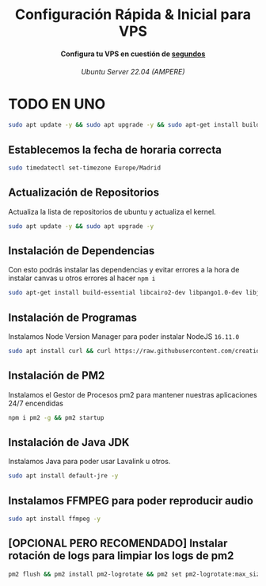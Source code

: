 
<h1 align="center">Configuración Rápida & Inicial para VPS</h1>

<h4 align="center">Configura tu VPS en cuestión de <u>segundos</u></h4>

<h6 align="center">Ubuntu Server 22.04 (AMPERE)</h2>

# TODO EN UNO

```bash
sudo apt update -y && sudo apt upgrade -y && sudo apt-get install build-essential libcairo2-dev libpango1.0-dev libjpeg-dev libgif-dev librsvg2-dev -y && sudo apt install curl -y && curl https://raw.githubusercontent.com/creationix/nvm/master/install.sh | bash && source ~/.profile && nvm install 16.11.0 && npm i pm2 -g && sudo apt-get install default-jre -y && sudo timedatectl set-timezone Europe/Madrid && sudo apt install ffmpeg && pm2 flush && pm2 install pm2-logrotate && pm2 set pm2-logrotate:max_size 10M && pm2 set pm2-logrotate:compress true

```

## Establecemos la fecha de horaria correcta

```bash
sudo timedatectl set-timezone Europe/Madrid
```

## Actualización de Repositorios

Actualiza la lista de repositorios de ubuntu y actualiza el kernel.

```bash
sudo apt update -y && sudo apt upgrade -y
```

## Instalación de Dependencias

Con esto podrás instalar las dependencias y evitar errores a la hora de instalar canvas u otros errores al hacer `npm i`

```bash
sudo apt-get install build-essential libcairo2-dev libpango1.0-dev libjpeg-dev libgif-dev librsvg2-dev
```

## Instalación de Programas

Instalamos Node Version Manager para poder instalar NodeJS `16.11.0`

```bash
sudo apt install curl && curl https://raw.githubusercontent.com/creationix/nvm/master/install.sh | bash && source ~/.profile && nvm install 16.11.0
```

## Instalación de PM2

Instalamos el Gestor de Procesos pm2 para mantener nuestras aplicaciones 24/7 encendidas

```bash
npm i pm2 -g && pm2 startup
```

## Instalación de Java JDK

Instalamos Java para poder usar Lavalink u otros.

```bash
sudo apt install default-jre -y
```

## Instalamos FFMPEG para poder reproducir audio

```bash
sudo apt install ffmpeg -y
```

## [OPCIONAL PERO RECOMENDADO] Instalar rotación de logs para limpiar los logs de pm2

```bash
pm2 flush && pm2 install pm2-logrotate && pm2 set pm2-logrotate:max_size 10M && pm2 set pm2-logrotate:compress true
```
